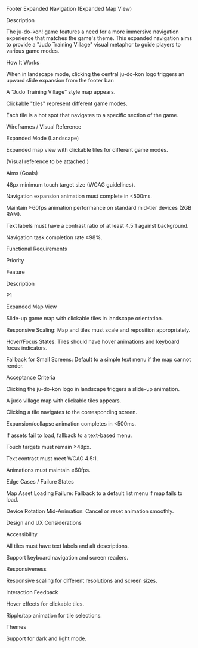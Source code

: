 Footer Expanded Navigation (Expanded Map View)

Description

The ju-do-kon! game features a need for a more immersive navigation experience that matches the game's theme. This expanded navigation aims to provide a "Judo Training Village" visual metaphor to guide players to various game modes.

How It Works

When in landscape mode, clicking the central ju-do-kon logo triggers an upward slide expansion from the footer bar:

A “Judo Training Village” style map appears.

Clickable "tiles" represent different game modes.

Each tile is a hot spot that navigates to a specific section of the game.

Wireframes / Visual Reference

Expanded Mode (Landscape)

Expanded map view with clickable tiles for different game modes.

(Visual reference to be attached.)

Aims (Goals)

48px minimum touch target size (WCAG guidelines).

Navigation expansion animation must complete in <500ms.

Maintain ≥60fps animation performance on standard mid-tier devices (2GB RAM).

Text labels must have a contrast ratio of at least 4.5:1 against background.

Navigation task completion rate ≥98%.

Functional Requirements

Priority

Feature

Description

P1

Expanded Map View

Slide-up game map with clickable tiles in landscape orientation.

Responsive Scaling: Map and tiles must scale and reposition appropriately.

Hover/Focus States: Tiles should have hover animations and keyboard focus indicators.

Fallback for Small Screens: Default to a simple text menu if the map cannot render.

Acceptance Criteria

Clicking the ju-do-kon logo in landscape triggers a slide-up animation.

A judo village map with clickable tiles appears.

Clicking a tile navigates to the corresponding screen.

Expansion/collapse animation completes in <500ms.

If assets fail to load, fallback to a text-based menu.

Touch targets must remain ≥48px.

Text contrast must meet WCAG 4.5:1.

Animations must maintain ≥60fps.

Edge Cases / Failure States

Map Asset Loading Failure: Fallback to a default list menu if map fails to load.

Device Rotation Mid-Animation: Cancel or reset animation smoothly.

Design and UX Considerations

Accessibility

All tiles must have text labels and alt descriptions.

Support keyboard navigation and screen readers.

Responsiveness

Responsive scaling for different resolutions and screen sizes.

Interaction Feedback

Hover effects for clickable tiles.

Ripple/tap animation for tile selections.

Themes

Support for dark and light mode.